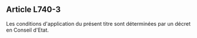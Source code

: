 Article L740-3
----
Les conditions d'application du présent titre sont déterminées par un décret en
Conseil d'Etat.
